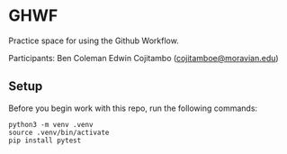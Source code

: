 
# GHWF

Practice space for using the Github Workflow.

Participants:
Ben Coleman
Edwin Cojitambo (cojitamboe@moravian.edu)

## Setup

Before you begin work with this repo, run the following commands:

```
python3 -m venv .venv
source .venv/bin/activate
pip install pytest
```
